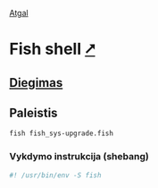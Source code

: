 [Atgal](./readme.md)

# Fish shell [&#x2B67;](https://fishshell.com/)

## [Diegimas](../install/fish_readme.md)

## Paleistis

```bash
fish fish_sys-upgrade.fish
```

### Vykdymo instrukcija (shebang)

```bash
#! /usr/bin/env -S fish
```
